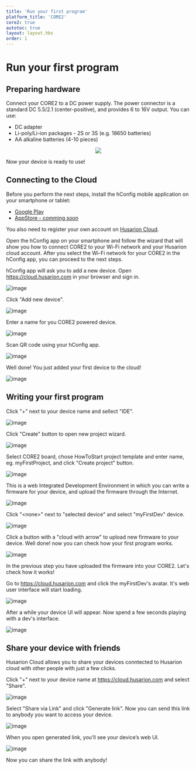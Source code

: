 ```yaml
---
title: 'Run your first program'
platform_title: 'CORE2'
core2: true
autotoc: true
layout: layout.hbs
order: 1
---
```


# Run your first program #
## Preparing hardware ##

Connect your CORE2 to a DC power supply. The power connector is a standard DC 5.5/2.1 (center-positive), and provides 6 to 16V output. You can use:

* DC adapter
* Li-poly/Li-ion packages - 2S or 3S (e.g. 18650 batteries)
* AA alkaline batteries (4-10 pieces)


<div><center><img src="https://raw.githubusercontent.com/husarion/static_docs/master/src//assets/img/howToStart/core2_power_supply.png"
/></center></div>

Now your device is ready to use!

## Connecting to the Cloud ##
Before you perform the next steps, install the hConfig mobile application on your smartphone or tablet:
* [Google Play](https://play.google.com/store/apps/details?id=com.husarion.configtool2&hl=en)
* [AppStore - comming soon](https://husarion.com)

You also need to register your own account on [Husarion Cloud](https://cloud.husarion.com).

Open the hConfig app on your smartphone and follow the wizard that will show you how to connect CORE2 to your Wi-Fi network and your Husarion cloud account. After you select the Wi-Fi network for your CORE2 in the hConfig app, you can proceed to the next steps.

hConfig app will ask you to add a new device. Open https://cloud.husarion.com in your browser and sign in.

![image](/assets/img/howToStart/1_signin.png)

Click "Add new device".

![image](/assets/img/howToStart/2_addNewDevice.png)

Enter a name for you CORE2 powered device.

![image](/assets/img/howToStart/3_enterName.png)

Scan QR code using your hConfig app.

![image](/assets/img/howToStart/4_scanQr.png)

Well done! You just added your first device to the cloud!

![image](/assets/img/howToStart/5_devAdded.png)

## Writing your first program ##

Click "+" next to your device name and sellect "IDE".

![image](/assets/img/howToStart/6_openWebIDE.png)

Click "Create" button to open new project wizard.

![image](/assets/img/howToStart/7_createNewProj.png)

Select CORE2 board, chose HowToStart project template and enter name, eg. myFirstProject, and click "Create project" button.

![image](/assets/img/howToStart/8_projSettings.png)

This is a web Integrated Development Environment in which you can write a firmware for your device, and upload the firmware through the Internet.

![image](/assets/img/howToStart/9_webIDEmain.png)

Click "&lt;none&gt;" next to "selected device" and select "myFirstDev" device.

![image](/assets/img/howToStart/10_webIDEselectDev.png)

Click a button with a "cloud with arrow" to upload new firmware to your device. Well done! now you can check how your first program works.

![image](/assets/img/howToStart/11_webIDEprogram.png)

In the previous step you have uploaded the firmware into your CORE2. Let's check how it works!<br/>

Go to https://cloud.husarion.com and click the myFirstDev's avatar. It's web user interface will start loading.

![image](/assets/img/howToStart/12_openDevUI.png)

After a while your device UI will appear. Now spend a few seconds playing with a dev's interface.

![image](/assets/img/howToStart/13_devUI.png)

## Share your device with friends ##
Husarion Cloud allows you to share your devices conntected to Husarion cloud with other people with just a few clicks.

Click "+" next to your device name at https://cloud.husarion.com and select "Share".

![image](/assets/img/howToStart/14_shareSelect.png)

Select "Share via Link" and click "Generate link". Now you can send this link to anybody you want to access your device.

![image](/assets/img/howToStart/15_shareDetails.png)

When you open generated link, you’ll see your device’s web UI.

![image](/assets/img/howToStart/16_shareUI.png)

Now you can share the link with anybody!
